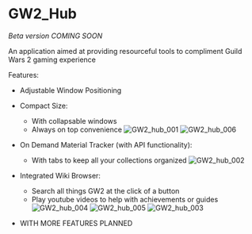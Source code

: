 # GW2_Hub

*Beta version COMING SOON*

An application aimed at providing resourceful tools to compliment Guild Wars 2 gaming experience 

Features:

- Adjustable Window Positioning

- Compact Size:
    - With collapsable windows
    - Always on top convenience 
![GW2_hub_001](https://user-images.githubusercontent.com/54217603/118724731-f5e50280-b7fc-11eb-974e-635152b031a0.png)
![GW2_hub_006](https://user-images.githubusercontent.com/54217603/118725675-40b34a00-b7fe-11eb-816c-25b483b5bd16.png)


- On Demand Material Tracker (with API functionality):
    - With tabs to keep all your collections organized
![GW2_hub_002](https://user-images.githubusercontent.com/54217603/118724878-317fcc80-b7fd-11eb-9b49-1b10cfaf5917.png)

- Integrated Wiki Browser:
    - Search all things GW2 at the click of a button
    - Play youtube videos to help with achievements or guides
![GW2_hub_004](https://user-images.githubusercontent.com/54217603/118724896-38a6da80-b7fd-11eb-8f8f-3141a68460f6.png)
![GW2_hub_005](https://user-images.githubusercontent.com/54217603/118724901-3a709e00-b7fd-11eb-9b82-7141a6f62588.png)
![GW2_hub_003](https://user-images.githubusercontent.com/54217603/118724908-3ba1cb00-b7fd-11eb-97e2-c8cd580fde87.png)




- WITH MORE FEATURES PLANNED

